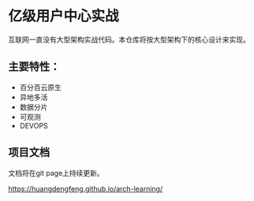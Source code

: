 # 亿级用户中心实战

互联网一直没有大型架构实战代码。本仓库将按大型架构下的核心设计来实现。

## 主要特性：

- 百分百云原生
- 异地多活
- 数据分片
- 可观测
- DEVOPS

## 项目文档

文档将在git page上持续更新。

https://huangdengfeng.github.io/arch-learning/

